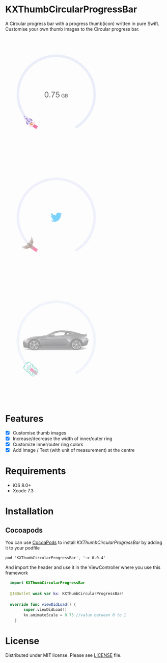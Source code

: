 # KXThumbCircularProgressBar
A Circular progress bar with a progress thumb(icon) written in pure Swift.
Customise your own thumb images to the Circular progress bar.


![Alt Text](https://github.com/khanxc/KXThumbCircularProgressBar/blob/master/Example/KXThumbCircular-Example/KXThumbCircular-Example/gifs/feature1.gif)


![Alt Text](https://github.com/khanxc/KXThumbCircularProgressBar/blob/master/Example/KXThumbCircular-Example/KXThumbCircular-Example/gifs/feature2.gif)

![Alt Text](https://github.com/khanxc/KXThumbCircularProgressBar/blob/master/Example/KXThumbCircular-Example/KXThumbCircular-Example/gifs/feature3.gif)

# Features
- [x] Customise thumb images
- [x] Increase/decrease the width of inner/outer ring
- [x] Customize inner/outer ring colors
- [x] Add Image / Text (with unit of measurement) at the centre

# Requirements
- iOS 8.0+
- Xcode 7.3

# Installation
## Cocoapods
You can use [CocoaPods](http://cocoapods.org/pods/KXThumbCircularProgressBar) to install *KXThumbCircularProgressBar* by adding it to your podfile

```
pod 'KXThumbCircularProgressBar', '~> 0.0.4'
```
And import the header and use it in the ViewController where you use this framework

```swift 
  import KXThumbCircularProgressBar
  
  @IBOutlet weak var kx: KXThumbCircularProgressBar!

  override func viewDidLoad() {
        super.viewDidLoad()
        kx.animateScale = 0.75 //value between 0 to 1
    } 
```

# License
Distributed under MIT license. Please see [LICENSE](https://github.com/khanxc/KXThumbCircularProgressBar/blob/master/LICENSE.md) file.

  
  
